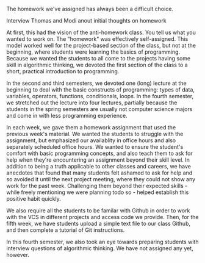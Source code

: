 The homework we've assigned has always been a difficult choice.

Interview Thomas and Modi anout initial thoughts on homework

At first, this had the vision of the anti-homework class. You tell us what you wanted to work on. The "homework" was effectively self-assigned. This model worked well for the project-based section of the class, but not at the beginning, where students were learning the basics of programming. Because we wanted the students to all come to the projects having some skill in algorithmic thinking, we devoted the first section of the class to a short, practical introduction to programming.

In the second and third semesters, we devoted one (long) lecture at the beginning to deal with the basic constructs of programming: types of data, variables, operators, functions, conditionals, loops. In the fourth semester, we stretched out the lecture into four lectures, partially because the students in the spring semesters are usually not computer science majors and come in with less programming experience.

In each week, we gave them a homework assignment that used the previous week's material. We wanted the students to struggle with the assignment, but emphasized our availablity in office hours and also separately scheduled office hours. We wanted to ensure the student's comfort with basic programming concepts, and also teach them to ask for help when they're encountering an assignment beyond their skill level. In addition to being a truth applicable to other classes and careers, we have anecdotes that found that many students felt ashamed to ask for help and so avoided it until the next project meeting, where they could not show any work for the past week. Challenging them beyond their expected skills - while freely mentioning we were planning todo so - helped establish this positive habit quickly. 

We also require all the students to be familar with Github in order to work with the VCS in different projects and access code we provide. Then, for the fifth week, we have students upload a simple text file to our class Github, and then complete a tutorial of Git instructions.

In this fourth semester, we also took an eye towards preparing students with interview questions of algorithmic thinking. We have not assigned any yet, however.